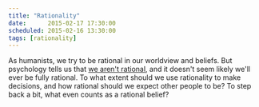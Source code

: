```yaml
---
title: "Rationality"
date:      2015-02-17 17:30:00
scheduled: 2015-02-16 13:30:00
tags: [rationality]
---
```

As humanists, we try to be rational in our worldview and beliefs. But psychology tells us that [we aren't rational](https://en.wikipedia.org/wiki/Bounded_rationality), and it doesn't seem likely we'll ever be fully rational. To what extent should we use rationality to make decisions, and how rational should we expect other people to be? To step back a bit, what even counts as a rational belief?
